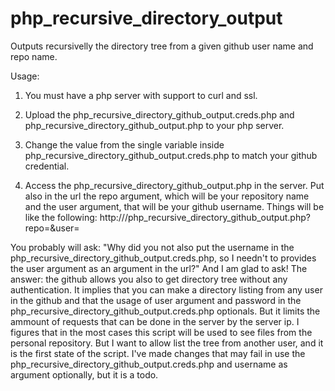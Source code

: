 # php_recursive_directory_output

Outputs recursivelly the directory tree from a given github user name and repo name.

Usage:

1. You must have a php server with support to curl and ssl.

2. Upload the php_recursive_directory_github_output.creds.php and php_recursive_directory_github_output.php to your php server.

3. Change the value from the single variable inside php_recursive_directory_github_output.creds.php to match your github credential.

4. Access the php_recursive_directory_github_output.php in the server. Put also in the url the repo argument, which will be your repository name and the user argument, that will be your github username. Things will be like the following: http://<path-to-your-server>/php_recursive_directory_github_output.php?repo=<your-repository-name>&user=<your-user-name>

You probably will ask: "Why did you not also put the username in the php_recursive_directory_github_output.creds.php, so I needn't to provides the user argument as an argument in the url?" And I am glad to ask! The answer: the github allows you also to get directory tree without any authentication. It implies that you can make a directory listing from any user in the github and that the usage of user argument and password in the php_recursive_directory_github_output.creds.php optionals. But it limits the ammount of requests that can be done in the server by the server ip. I figures that in the most cases this script will be used to see files from the personal repository. But I want to allow list the tree from another user, and it is the first state of the script. I've made changes that may fail in use the php_recursive_directory_github_output.creds.php and username as argument optionally, but it is a todo.